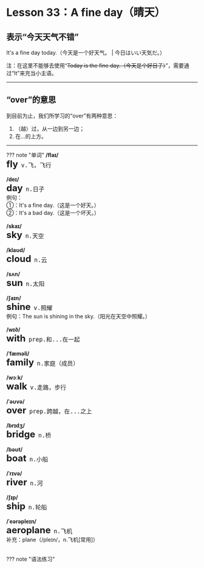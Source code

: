 # Lesson 33：A fine day（晴天）


## 表示“今天天气不错”

It's a fine day today.（今天是一个好天气。 | 今日はいい天気だ。）

注：在这里不能够去使用“<del>Today is the fine day.（今天是个好日子）</del>”，需要通过“It”来充当小主语。


---
## “over”的意思

到目前为止，我们所学习的“over”有两种意思：

1. （越）过，从一边到另一边；<br>
2. 在...的上方。


---
??? note "单词"
    **/flaɪ/**<br>
    <font size=5>**fly**</font>&nbsp;&nbsp;<font size=4>`v.飞，飞行`</font><br>
    <br>
    **/deɪ/**<br>
    <font size=5>**day**</font>&nbsp;&nbsp;<font size=4>`n.日子`</font><br>
    例句：<br>
    ①：It's a fine day.（这是一个好天。）<br>
    ②：It's a bad day.（这是一个坏天。）<br>
    <br>
    **/skaɪ/**<br>
    <font size=5>**sky**</font>&nbsp;&nbsp;<font size=4>`n.天空`</font><br>
    <br>
    **/klaʊd/**<br>
    <font size=5>**cloud**</font>&nbsp;&nbsp;<font size=4>`n.云`</font><br>
    <br>
    **/sʌn/**<br>
    <font size=5>**sun**</font>&nbsp;&nbsp;<font size=4>`n.太阳`</font><br>
    <br>
    **/ʃaɪn/**<br>
    <font size=5>**shine**</font>&nbsp;&nbsp;<font size=4>`v.照耀`</font><br>
    例句：The sun is shining in the sky.（阳光在天空中照耀。）<br>
    <br>
    **/wɪð/**<br>
    <font size=5>**with**</font>&nbsp;&nbsp;<font size=4>`prep.和...在一起`</font><br>
    <br>
    **/ˈfæməli/**<br>
    <font size=5>**family**</font>&nbsp;&nbsp;<font size=4>`n.家庭（成员）`</font><br>
    <br>
    **/wɔːk/**<br>
    <font size=5>**walk**</font>&nbsp;&nbsp;<font size=4>`v.走路，步行`</font><br>
    <br>
    **/ˈəʊvə/**<br>
    <font size=5>**over**</font>&nbsp;&nbsp;<font size=4>`prep.跨越，在...之上`</font><br>
    <br>
    **/brɪdʒ/**<br>
    <font size=5>**bridge**</font>&nbsp;&nbsp;<font size=4>`n.桥`</font><br>
    <br>
    **/bəʊt/**<br>
    <font size=5>**boat**</font>&nbsp;&nbsp;<font size=4>`n.小船`</font><br>
    <br>
    **/ˈrɪvə/**<br>
    <font size=5>**river**</font>&nbsp;&nbsp;<font size=4>`n.河`</font><br>
    <br>
    **/ʃɪp/**<br>
    <font size=5>**ship**</font>&nbsp;&nbsp;<font size=4>`n.轮船`</font><br>
    <br>
    **/ˈeərəpleɪn/**<br>
    <font size=5>**aeroplane**</font>&nbsp;&nbsp;<font size=4>`n.飞机`</font><br>
    补充：plane（/pleɪn/，n.飞机[常用]）<br>
    <br>


??? note "语法练习"



